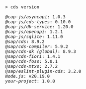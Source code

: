 <!-- this file is automatically generated and updated by a github action -->
<pre class="log">
> cds version

<em>@cap-js/asyncapi</em>: 1.0.3
<em>@cap-js/cds-types</em>: 0.10.0
<em>@cap-js/db-service</em>: 1.20.0
<em>@cap-js/openapi</em>: 1.2.1
<em>@cap-js/sqlite</em>: 1.11.0
<em>@sap/cds</em>: 8.9.2
<em>@sap/cds-compiler</em>: 5.9.2
<em>@sap/cds-dk (global)</em>: 8.9.3
<em>@sap/cds-fiori</em>: 1.4.1
<em>@sap/cds-foss</em>: 5.0.1
<em>@sap/cds-mtxs</em>: 2.7.2
<em>@sap/eslint-plugin-cds</em>: 3.2.0
<em>Node.js</em>: v20.19.0
<em>your-project</em>: 1.0.0
</pre>
